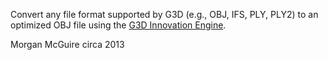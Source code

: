 Convert any file format supported by G3D (e.g., OBJ, IFS, PLY, PLY2) to an optimized OBJ file
using the [G3D Innovation Engine](http://g3d.cs.williams.edu).

Morgan McGuire circa 2013
